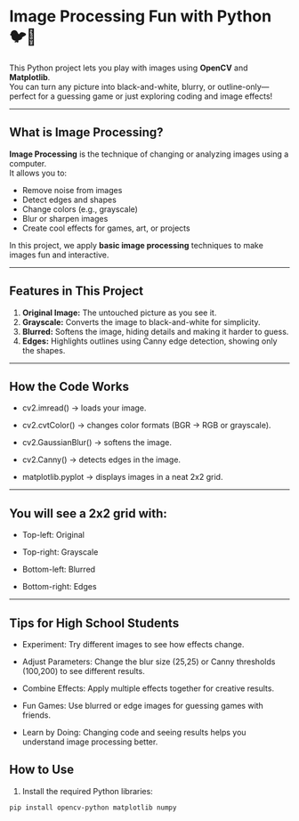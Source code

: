 # Image Processing Fun with Python 🐦🎨

This Python project lets you play with images using **OpenCV** and **Matplotlib**.  
You can turn any picture into black-and-white, blurry, or outline-only—perfect for a guessing game or just exploring coding and image effects!

---

## What is Image Processing?

**Image Processing** is the technique of changing or analyzing images using a computer.  
It allows you to:

- Remove noise from images  
- Detect edges and shapes  
- Change colors (e.g., grayscale)  
- Blur or sharpen images  
- Create cool effects for games, art, or projects  

In this project, we apply **basic image processing** techniques to make images fun and interactive.

---

## Features in This Project

1. **Original Image:** The untouched picture as you see it.  
2. **Grayscale:** Converts the image to black-and-white for simplicity.  
3. **Blurred:** Softens the image, hiding details and making it harder to guess.  
4. **Edges:** Highlights outlines using Canny edge detection, showing only the shapes.

---
## How the Code Works

- cv2.imread() → loads your image.

- cv2.cvtColor() → changes color formats (BGR → RGB or grayscale).

- cv2.GaussianBlur() → softens the image.

- cv2.Canny() → detects edges in the image.

- matplotlib.pyplot → displays images in a neat 2x2 grid.
---
## You will see a 2x2 grid with:

- Top-left: Original

- Top-right: Grayscale

- Bottom-left: Blurred

- Bottom-right: Edges
---
## Tips for High School Students

- Experiment: Try different images to see how effects change.

- Adjust Parameters: Change the blur size (25,25) or Canny thresholds (100,200) to see different results.

- Combine Effects: Apply multiple effects together for creative results.

- Fun Games: Use blurred or edge images for guessing games with friends.

- Learn by Doing: Changing code and seeing results helps you understand image processing better.
  
## How to Use

1. Install the required Python libraries:

```bash
pip install opencv-python matplotlib numpy
